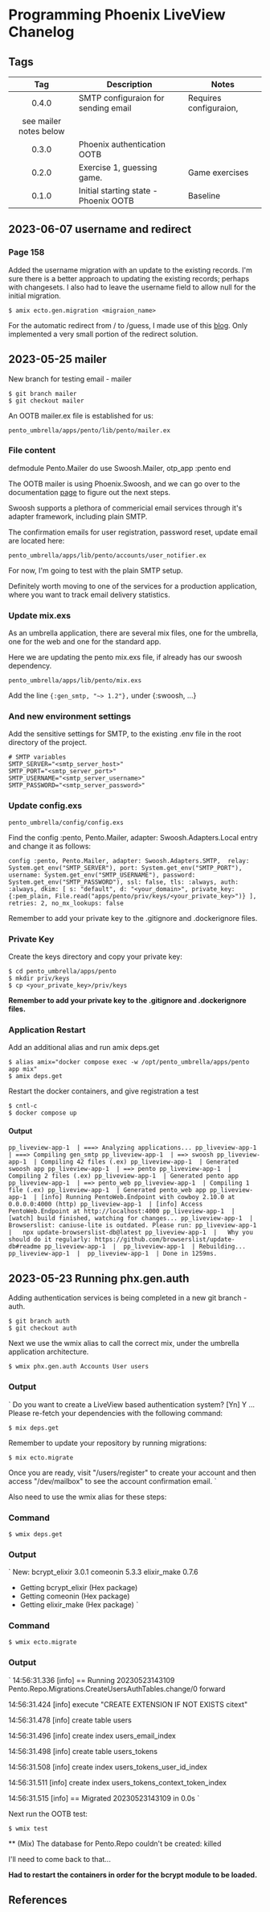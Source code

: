 Programming Phoenix LiveView Chanelog
=====================================



Tags
----

| Tag     | Description                                 | Notes                |
|:-------:|---------------------------------------------|----------------------|
| 0.4.0   | SMTP configuraion for sending email         | Requires configuraion, 
see mailer notes below |
| 0.3.0   | Phoenix authentication OOTB                 |                      |
| 0.2.0   | Exercise 1, guessing game.                  | Game exercises       |
| 0.1.0   | Initial starting state - Phoenix OOTB       | Baseline             | 

2023-06-07 username and redirect
--------------------------------
### Page 158
Added the username migration with an update to the existing records. I'm sure 
there is a better approach to updating the existing records; perhaps with changesets.
I also had to leave the username field to allow null for the initial migration. 

    $ amix ecto.gen.migration <migraion_name>

For the automatic redirect from / to /guess, I made use of this 
[blog](https://www.viget.com/articles/how-to-redirect-from-the-phoenix-router/).
Only implemented a very small portion of the redirect solution.


2023-05-25 mailer
-----------------
New branch for testing email - mailer

    $ git branch mailer
    $ git checkout mailer

An OOTB mailer.ex file is established for us:

    pento_umbrella/apps/pento/lib/pento/mailer.ex

### File content
defmodule Pento.Mailer do
  use Swoosh.Mailer, otp\_app :pento
end

The OOTB mailer is using Phoenix.Swoosh, and we can go over to the documentation 
[page](https://hexdocs.pm/swoosh/Swoosh.html) to figure out the next steps.

Swoosh supports a plethora of commericial email services through it's adapter 
framework, including plain SMTP.

The confirmation emails for user registration, password reset, update email are 
located here:

    pento_umbrella/apps/lib/pento/accounts/user_notifier.ex 

For now, I'm going to test with the plain SMTP setup. 

Definitely worth moving to one of the services for a production application, 
where you want to track email delivery statistics. 

### Update mix.exs
As an umbrella application, there are several mix files, one for the umbrella, 
one for the web and one for the standard app.

Here we are updating the pento mix.exs file, if already has our swoosh dependency.

    pento_umbrella/apps/lib/pento/mix.exs

Add the line `{:gen_smtp, "~> 1.2"},`
under {:swoosh, ...}

### And new environment settings

Add the sensitive settings for SMTP, to the existing .env file in the root 
directory of the project.

    # SMTP variables 
    SMTP_SERVER="<smtp_server_host>"
    SMTP_PORT="<smtp_server_port>"
    SMTP_USERNAME="<smtp_server_username>"
    SMTP_PASSWORD="<smtp_server_password>"


### Update config.exs

    pento_umbrella/config/config.exs

Find the config :pento, Pento.Mailer, adapter: Swoosh.Adapters.Local entry and 
change it as follows:

`
config :pento, Pento.Mailer,
  adapter: Swoosh.Adapters.SMTP, 
  relay: System.get_env("SMTP_SERVER"),
  port: System.get_env("SMTP_PORT"),
  username: System.get_env("SMTP_USERNAME"),
  password: System.get_env("SMTP_PASSWORD"),
  ssl: false,
  tls: :always,
  auth: :always,
  dkim: [
    s: "default", d: "<your_domain>",
    private_key: {:pem_plain, File.read("apps/pento/priv/keys/<your_private_key>")}
  ],
  retries: 2,
  no_mx_lookups: false
`
  
Remember to add your private key to the .gitignore and .dockerignore files.

### Private Key
Create the keys directory and copy your private key:

    $ cd pento_umbrella/apps/pento
    $ mkdir priv/keys
    $ cp <your_private_key>/priv/keys

__Remember to add your private key to the .gitignore and .dockerignore files.__


### Application Restart
Add an additional alias and run amix deps.get

    $ alias amix="docker compose exec -w /opt/pento_umbrella/apps/pento app mix"
    $ amix deps.get
    
Restart the docker containers, and give registration a test

    $ cntl-c
    $ docker compose up

#### Output
`
pp_liveview-app-1  | ===> Analyzing applications...
pp_liveview-app-1  | ===> Compiling gen_smtp
pp_liveview-app-1  | ==> swoosh
pp_liveview-app-1  | Compiling 42 files (.ex)
pp_liveview-app-1  | Generated swoosh app
pp_liveview-app-1  | ==> pento
pp_liveview-app-1  | Compiling 2 files (.ex)
pp_liveview-app-1  | Generated pento app
pp_liveview-app-1  | ==> pento_web
pp_liveview-app-1  | Compiling 1 file (.ex)
pp_liveview-app-1  | Generated pento_web app
pp_liveview-app-1  | [info] Running PentoWeb.Endpoint with cowboy 2.10.0 at 0.0.0.0:4000 (http)
pp_liveview-app-1  | [info] Access PentoWeb.Endpoint at http://localhost:4000
pp_liveview-app-1  | [watch] build finished, watching for changes...
pp_liveview-app-1  | Browserslist: caniuse-lite is outdated. Please run:
pp_liveview-app-1  |   npx update-browserslist-db@latest
pp_liveview-app-1  |   Why you should do it regularly: https://github.com/browserslist/update-db#readme
pp_liveview-app-1  | 
pp_liveview-app-1  | Rebuilding...
pp_liveview-app-1  | 
pp_liveview-app-1  | Done in 1259ms.
`
 

2023-05-23 Running phx.gen.auth
-------------------------------
Adding authentication services is being completed in a new git branch - auth.

    $ git branch auth
    $ git checkout auth

Next we use the wmix alias to call the correct mix, under the umbrella 
application architecture.

    $ wmix phx.gen.auth Accounts User users

### Output
`
Do you want to create a LiveView based authentication system? [Yn] Y 
...
Please re-fetch your dependencies with the following command:

    $ mix deps.get

Remember to update your repository by running migrations:

    $ mix ecto.migrate

Once you are ready, visit "/users/register"
to create your account and then access "/dev/mailbox" to
see the account confirmation email.
`

Also need to use the wmix alias for these steps: 

### Command

    $ wmix deps.get

### Output
`
New:
  bcrypt_elixir 3.0.1
  comeonin 5.3.3
  elixir_make 0.7.6
* Getting bcrypt_elixir (Hex package)
* Getting comeonin (Hex package)
* Getting elixir_make (Hex package)
`

### Command

    $ wmix ecto.migrate

### Output
`
14:56:31.336 [info] == Running 20230523143109 Pento.Repo.Migrations.CreateUsersAuthTables.change/0 forward

14:56:31.424 [info] execute "CREATE EXTENSION IF NOT EXISTS citext"

14:56:31.478 [info] create table users

14:56:31.496 [info] create index users_email_index

14:56:31.498 [info] create table users_tokens

14:56:31.508 [info] create index users_tokens_user_id_index

14:56:31.511 [info] create index users_tokens_context_token_index

14:56:31.515 [info] == Migrated 20230523143109 in 0.0s
`


Next run the OOTB test:

    $ wmix test

** (Mix) The database for Pento.Repo couldn't be created: killed

I'll need to come back to that...


__Had to restart the containers in order for the bcrypt module to be loaded.__




References
----------

[avl-phoenix-compose]: https://github.com/aviumlabs/phoenix-compose
